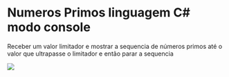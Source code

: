 # Numeros Primos linguagem C# modo console
Receber um valor limitador e mostrar a sequencia de números primos até o valor que ultrapasse o limitador e então parar a sequencia



<img src="https://github.com/milena-caravaggio/C-Sharp/issues/3" />

